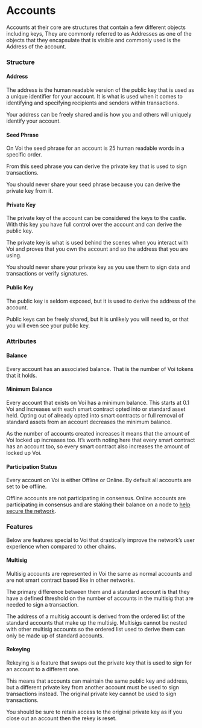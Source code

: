 # Accounts

Accounts at their core are structures that contain a few different objects including keys, They are commonly referred to as Addresses as one of the objects that they encapsulate that is visible and commonly used is the Address of the account.


### Structure


#### Address

The address is the human readable version of the public key that is used as a unique identifier for your account. It is what is used when it comes to identifying and specifying recipients and senders within transactions.

Your address can be freely shared and is how you and others will uniquely identify your account.


#### Seed Phrase

On Voi the seed phrase for an account is 25 human readable words in a specific order.

From this seed phrase you can derive the private key that is used to sign transactions.

You should never share your seed phrase because you can derive the private key from it.


#### Private Key

The private key of the account can be considered the keys to the castle. With this key you have full control over the account and can derive the public key.

The private key is what is used behind the scenes when you interact with Voi and proves that you own the account and so the address that you are using.

You should never share your private key as you use them to sign data and transactions or verify signatures.


#### Public Key

The public key is seldom exposed, but it is used to derive the address of the account.

Public keys can be freely shared, but it is unlikely you will need to, or that you will even see your public key.


### Attributes


#### Balance

Every account has an associated balance. That is the number of Voi tokens that it holds.


#### Minimum Balance

Every account that exists on Voi has a minimum balance. This starts at 0.1 Voi and increases with each smart contract opted into or standard asset held. Opting out of already opted into smart contracts or full removal of standard assets from an account decreases the minimum balance.

As the number of accounts created increases it means that the amount of Voi locked up increases too. It’s worth noting here that every smart contract has an account too, so every smart contract also increases the amount of locked up Voi.


#### Participation Status

Every account on Voi is either Offline or Online. By default all accounts are set to be offline.

Offline accounts are not participating in consensus. Online accounts are participating in consensus and are staking their balance on a node to
[help secure the network](https://docs.voi.network/node-runners/overview/).


### Features

Below are features special to Voi that drastically improve the network’s user experience when compared to other chains.


#### Multisig

Multisig accounts are represented in Voi the same as normal accounts and are not smart contract based like in other networks.

The primary difference between them and a standard account is that they have a defined threshold on the number of accounts in the multisig that are needed to sign a transaction.

The address of a multisig account is derived from the ordered list of the standard accounts that make up the multisig. Multisigs cannot be nested with other multisig accounts so the ordered list used to derive them can only be made up of standard accounts.


#### Rekeying

Rekeying is a feature that swaps out the private key that is used to sign for an account to a different one.

This means that accounts can maintain the same public key and address, but a different private key from another account must be used to sign transactions instead. The original private key cannot be used to sign transactions.

You should be sure to retain access to the original private key as if you close out an account then the rekey is reset.
